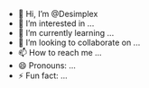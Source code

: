 - 👋 Hi, I’m @Desimplex
- 👀 I’m interested in ...
- 🌱 I’m currently learning ...
- 💞️ I’m looking to collaborate on ...
- 📫 How to reach me ...
- 😄 Pronouns: ...
- ⚡ Fun fact: ...

<!---
Desimplex/Desimplex is a ✨ special ✨ repository because its `README.md` (this file) appears on your GitHub profile.
You can click the Preview link to take a look at your changes.
--->
